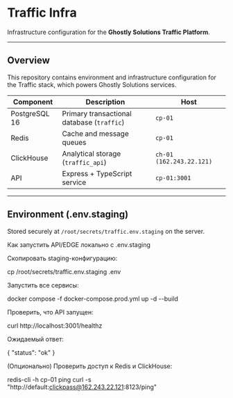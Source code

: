 # Traffic Infra

Infrastructure configuration for the **Ghostly Solutions Traffic Platform**.

---

## Overview

This repository contains environment and infrastructure configuration for the Traffic stack, which powers Ghostly Solutions services.

| Component | Description | Host |
|------------|--------------|------|
|  PostgreSQL 16 | Primary transactional database (`traffic`) | `cp-01` |
|  Redis | Cache and message queues | `cp-01` |
|  ClickHouse | Analytical storage (`traffic_api`) | `ch-01 (162.243.22.121)` |
|  API | Express + TypeScript service | `cp-01:3001` |

---

##  Environment (.env.staging)

Stored securely at `/root/secrets/traffic.env.staging` on the server.


Как запустить API/EDGE локально с .env.staging

Скопировать staging-конфигурацию:

cp /root/secrets/traffic.env.staging .env


Запустить все сервисы:

docker compose -f docker-compose.prod.yml up -d --build


Проверить, что API запущен:

curl http://localhost:3001/healthz


Ожидаемый ответ:

{ "status": "ok" }


(Опционально) Проверить доступ к Redis и ClickHouse:

redis-cli -h cp-01 ping
curl -s "http://default:clickpass@162.243.22.121:8123/ping"

